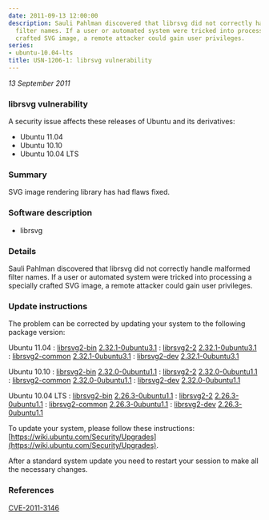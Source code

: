 ```yaml
---
date: 2011-09-13 12:00:00
description: Sauli Pahlman discovered that librsvg did not correctly handle malformed
  filter names. If a user or automated system were tricked into processing a specially
  crafted SVG image, a remote attacker could gain user privileges.
series:
- ubuntu-10.04-lts
title: USN-1206-1: librsvg vulnerability
---
```


*13 September 2011*

### librsvg vulnerability

A security issue affects these releases of Ubuntu and its derivatives:

* Ubuntu 11.04
* Ubuntu 10.10
* Ubuntu 10.04 LTS

### Summary

SVG image rendering library has had flaws fixed. 

### Software description

* librsvg 

### Details

Sauli Pahlman discovered that librsvg did not correctly handle malformed filter names. If a user or automated system were tricked into processing a specially crafted SVG image, a remote attacker could gain user privileges. 

### Update instructions

The problem can be corrected by updating your system to the following package version:

Ubuntu 11.04
 : [librsvg2-bin](https://launchpad.net/ubuntu/+source/librsvg) <span> [2.32.1-0ubuntu3.1](https://launchpad.net/ubuntu/+source/librsvg/2.32.1-0ubuntu3.1) </span> 
 : [librsvg2-2](https://launchpad.net/ubuntu/+source/librsvg) <span> [2.32.1-0ubuntu3.1](https://launchpad.net/ubuntu/+source/librsvg/2.32.1-0ubuntu3.1) </span> 
 : [librsvg2-common](https://launchpad.net/ubuntu/+source/librsvg) <span> [2.32.1-0ubuntu3.1](https://launchpad.net/ubuntu/+source/librsvg/2.32.1-0ubuntu3.1) </span> 
 : [librsvg2-dev](https://launchpad.net/ubuntu/+source/librsvg) <span> [2.32.1-0ubuntu3.1](https://launchpad.net/ubuntu/+source/librsvg/2.32.1-0ubuntu3.1) </span> 

Ubuntu 10.10
 : [librsvg2-bin](https://launchpad.net/ubuntu/+source/librsvg) <span> [2.32.0-0ubuntu1.1](https://launchpad.net/ubuntu/+source/librsvg/2.32.0-0ubuntu1.1) </span> 
 : [librsvg2-2](https://launchpad.net/ubuntu/+source/librsvg) <span> [2.32.0-0ubuntu1.1](https://launchpad.net/ubuntu/+source/librsvg/2.32.0-0ubuntu1.1) </span> 
 : [librsvg2-common](https://launchpad.net/ubuntu/+source/librsvg) <span> [2.32.0-0ubuntu1.1](https://launchpad.net/ubuntu/+source/librsvg/2.32.0-0ubuntu1.1) </span> 
 : [librsvg2-dev](https://launchpad.net/ubuntu/+source/librsvg) <span> [2.32.0-0ubuntu1.1](https://launchpad.net/ubuntu/+source/librsvg/2.32.0-0ubuntu1.1) </span> 

Ubuntu 10.04 LTS
 : [librsvg2-bin](https://launchpad.net/ubuntu/+source/librsvg) <span> [2.26.3-0ubuntu1.1](https://launchpad.net/ubuntu/+source/librsvg/2.26.3-0ubuntu1.1) </span> 
 : [librsvg2-2](https://launchpad.net/ubuntu/+source/librsvg) <span> [2.26.3-0ubuntu1.1](https://launchpad.net/ubuntu/+source/librsvg/2.26.3-0ubuntu1.1) </span> 
 : [librsvg2-common](https://launchpad.net/ubuntu/+source/librsvg) <span> [2.26.3-0ubuntu1.1](https://launchpad.net/ubuntu/+source/librsvg/2.26.3-0ubuntu1.1) </span> 
 : [librsvg2-dev](https://launchpad.net/ubuntu/+source/librsvg) <span> [2.26.3-0ubuntu1.1](https://launchpad.net/ubuntu/+source/librsvg/2.26.3-0ubuntu1.1) </span> 

To update your system, please follow these instructions: [https://wiki.ubuntu.com/Security/Upgrades](https://wiki.ubuntu.com/Security/Upgrades).

After a standard system update you need to restart your session to make all the necessary changes. 

### References

 
 [CVE-2011-3146](http://people.ubuntu.com/~ubuntu-security/cve/CVE-2011-3146)